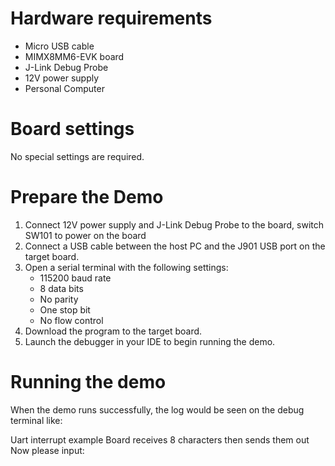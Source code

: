 Hardware requirements
=====================
- Micro USB cable
- MIMX8MM6-EVK  board
- J-Link Debug Probe
- 12V power supply
- Personal Computer

Board settings
============
No special settings are required.



Prepare the Demo
===============
1.  Connect 12V power supply and J-Link Debug Probe to the board, switch SW101 to power on the board
2.  Connect a USB cable between the host PC and the J901 USB port on the target board.
3.  Open a serial terminal with the following settings:
    - 115200 baud rate
    - 8 data bits
    - No parity
    - One stop bit
    - No flow control
4.  Download the program to the target board.
5.  Launch the debugger in your IDE to begin running the demo.


Running the demo
===============
When the demo runs successfully, the log would be seen on the debug terminal like:

Uart interrupt example
Board receives 8 characters then sends them out
Now please input:


